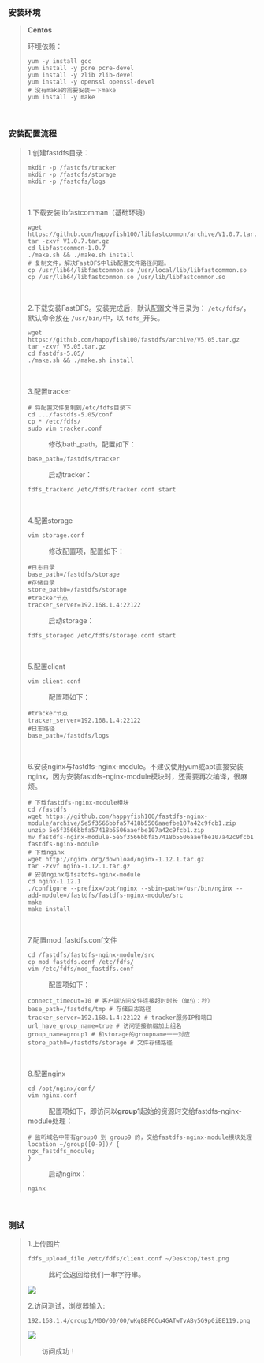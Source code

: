 ### 安装环境

> **Centos**
>
> 环境依赖：
>
> ```shell
> yum -y install gcc
> yum install -y pcre pcre-devel
> yum install -y zlib zlib-devel
> yum install -y openssl openssl-devel
> # 没有make的需要安装一下make
> yum install -y make
> ```

&nbsp;

### 安装配置流程

> 1.创建fastdfs目录：
>
> ```shell
> mkdir -p /fastdfs/tracker
> mkdir -p /fastdfs/storage
> mkdir -p /fastdfs/logs
> ```
>
> &nbsp;
>
> 1.下载安装libfastcomman（基础环境）
>
> ```shell
> wget https://github.com/happyfish100/libfastcommon/archive/V1.0.7.tar.gz
> tar -zxvf V1.0.7.tar.gz
> cd libfastcommon-1.0.7
> ./make.sh && ./make.sh install
> # 复制文件，解决FastDFS中lib配置文件路径问题。
> cp /usr/lib64/libfastcommon.so /usr/local/lib/libfastcommon.so
> cp /usr/lib64/libfastcommon.so /usr/lib/libfastcommon.so
> ```
>
> &nbsp;
>
> 2.下载安装FastDFS。安装完成后，默认配置文件目录为： `/etc/fdfs/`，默认命令放在 `/usr/bin/`中，以 `fdfs_`开头。
>
> ```shell
> wget https://github.com/happyfish100/fastdfs/archive/V5.05.tar.gz
> tar -zxvf V5.05.tar.gz
> cd fastdfs-5.05/
> ./make.sh && ./make.sh install
> ```
>
> &nbsp;
>
> 3.配置tracker
>
> ```shell
> # 将配置文件复制到/etc/fdfs目录下
> cd .../fastdfs-5.05/conf
> cp * /etc/fdfs/
> sudo vim tracker.conf
> ```
>
> &emsp;&emsp;&emsp;修改bath_path，配置如下：
>
> ```nginx
> base_path=/fastdfs/tracker
> ```
>
> &emsp;&emsp;&emsp;启动tracker：
>
> ```shell
> fdfs_trackerd /etc/fdfs/tracker.conf start
> ```
>
> &nbsp;
>
> 4.配置storage
>
> ```shell
> vim storage.conf
> ```
>
> &emsp;&emsp;&emsp;修改配置项，配置如下：
>
> ```nginx
> #日志目录
> base_path=/fastdfs/storage   
> #存储目录
> store_path0=/fastdfs/storage     
> #tracker节点
> tracker_server=192.168.1.4:22122
> ```
>
> &emsp;&emsp;&emsp;启动storage：
>
> ```shell
> fdfs_storaged /etc/fdfs/storage.conf start
> ```
>
> &nbsp;
>
> 5.配置client
>
> ```shell
> vim client.conf
> ```
>
> &emsp;&emsp;&emsp;配置项如下：
>
> ```shell
> #tracker节点
> tracker_server=192.168.1.4:22122
> #日志路径
> base_path=/fastdfs/logs  
> ```
>
> &nbsp;
>
> 6.安装nginx与fastdfs-nginx-module。不建议使用yum或apt直接安装nginx，因为安装fastdfs-nginx-module模块时，还需要再次编译，很麻烦。
>
> ```shell
> # 下载fastdfs-nginx-module模块
> cd /fastdfs
> wget https://github.com/happyfish100/fastdfs-nginx-module/archive/5e5f3566bbfa57418b5506aaefbe107a42c9fcb1.zip
> unzip 5e5f3566bbfa57418b5506aaefbe107a42c9fcb1.zip
> mv fastdfs-nginx-module-5e5f3566bbfa57418b5506aaefbe107a42c9fcb1 fastdfs-nginx-module
> # 下载nginx
> wget http://nginx.org/download/nginx-1.12.1.tar.gz
> tar -zxvf nginx-1.12.1.tar.gz
> # 安装nginx与fsatdfs-nginx-module
> cd nginx-1.12.1
> ./configure --prefix=/opt/nginx --sbin-path=/usr/bin/nginx --add-module=/fastdfs/fastdfs-nginx-module/src
> make
> make install
> ```
>
> &nbsp;
>
> 7.配置mod_fastdfs.conf文件
>
> ```shell
> cd /fastdfs/fastdfs-nginx-module/src
> cp mod_fastdfs.conf /etc/fdfs/
> vim /etc/fdfs/mod_fastdfs.conf
> ```
>
> &emsp;&emsp;&emsp;配置项如下：
>
> ```nginx
> connect_timeout=10 # 客户端访问文件连接超时时长（单位：秒）
> base_path=/fastdfs/tmp # 存储日志路径
> tracker_server=192.168.1.4:22122 # tracker服务IP和端口
> url_have_group_name=true # 访问链接前缀加上组名
> group_name=group1 # 和storage的groupname一一对应
> store_path0=/fastdfs/storage # 文件存储路径
> ```
>
> &nbsp;
>
> 8.配置nginx
>
> ```shell
> cd /opt/nginx/conf/
> vim nginx.conf
> ```
>
> &emsp;&emsp;&emsp;配置项如下，即访问以**group1**起始的资源时交给fastdfs-nginx-module处理：
>
> ```nginx
> # 监听域名中带有group0 到 group9 的，交给fastdfs-nginx-module模块处理
> location ~/group([0-9])/ {
> ngx_fastdfs_module;
> }
> ```
>
> &emsp;&emsp;&emsp;启动nginx：
>
> ```shell
> nginx
> ```
>
> 

&nbsp;

### 测试

> 1.上传图片
>
> ```shell
> fdfs_upload_file /etc/fdfs/client.conf ~/Desktop/test.png
> ```
>
> &emsp;&emsp;&emsp;此时会返回给我们一串字符串。
>
> ![](https://i.loli.net/2020/03/31/yD4eIRhkgSfKT12.png)
>
> 2.访问测试，浏览器输入:
>
> ```
> 192.168.1.4/group1/M00/00/00/wKgBBF6Cu4GATwTvABy5G9p0iEE119.png
> ```
>
> ![](https://i.loli.net/2020/03/31/Ci1JLFd2ny9PUbM.png)
>
> &emsp;&emsp;访问成功！

